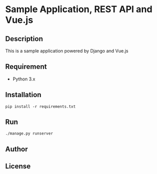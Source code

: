 Sample Application, REST API and Vue.js
====

## Description
This is a sample application powered by Django and Vue.js


## Requirement
- Python 3.x


## Installation
```
pip install -r requirements.txt
```


## Run
```
./manage.py runserver
```


## Author


## License
